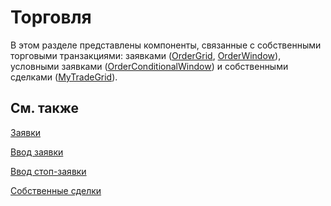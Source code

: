 # Торговля

В этом разделе представлены компоненты, связанные с собственными торговыми транзакциями: заявками ([OrderGrid](xref:StockSharp.Xaml.OrderGrid), [OrderWindow](xref:StockSharp.Xaml.OrderWindow)), условными заявками ([OrderConditionalWindow](xref:StockSharp.Xaml.OrderConditionalWindow)) и собственными сделками ([MyTradeGrid](xref:StockSharp.Xaml.MyTradeGrid)).

## См. также

[Заявки](GuiOrderGrid.md)

[Ввод заявки](GuiOrderWindow.md)

[Ввод стоп\-заявки](GuiOrderConditionalWindow.md)

[Собственные сделки](GuiMyTradeGrid.md)
